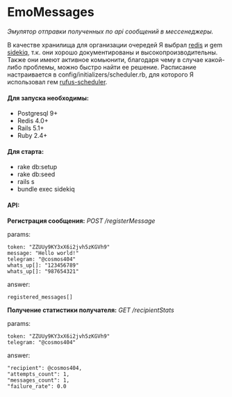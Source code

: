 
# EmoMessages
_Эмулятор отправки полученных по api сообщений в мессенеджеры._

В качестве хранилища для организации очередей Я выбрал [redis](https://redis.io/) и gem [sidekiq](https://github.com/mperham/sidekiq), т.к. они хорошо документированы и высокопроизводительны. Также они имеют активное комьюнити, благодаря чему в случае какой-либо проблемы, можно быстро найти ее решение. Расписание настраивается в config/initializers/scheduler.rb, для которого Я использовал гем [rufus-scheduler](https://github.com/jmettraux/rufus-scheduler).

#### Для запуска необходимы:
- Postgresql 9+
- Redis 4.0+
- Rails 5.1+
- Ruby 2.4+

#### Для старта:
- rake db:setup
- rake db:seed
- rails s
- bundle exec sidekiq

#### API:
__Регистрация сообщения:__ _POST /registerMessage_

params:
~~~~
token: "ZZUUy9KY3xX6i2jvh5zKGVh9"
message: "Hello world!"
telegram: "@cosmos404"
whats_up[]: "123456789"
whats_up[]: "987654321"
~~~~
answer:
~~~~
registered_messages[]
~~~~
__Получение статистики получателя:__ _GET /recipientStats_

params:
~~~~
token: "ZZUUy9KY3xX6i2jvh5zKGVh9"
telegram: "@cosmos404"
~~~~
answer:
~~~~
"recipient": @cosmos404,
"attempts_count": 1,
"messages_count": 1,
"failure_rate": 0.0
~~~~
